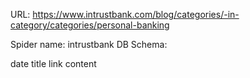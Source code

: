 URL: https://www.intrustbank.com/blog/categories/-in-category/categories/personal-banking

Spider name: intrustbank
DB Schema:

date
title
link
content
